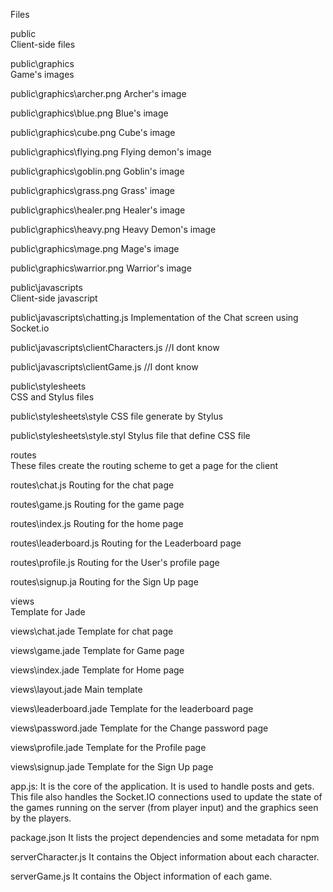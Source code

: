 Files

public\
Client-side files

public\graphics\
Game's images

public\graphics\archer.png
Archer's image

public\graphics\blue.png
Blue's image

public\graphics\cube.png
Cube's image

public\graphics\flying.png
Flying demon's image

public\graphics\goblin.png
Goblin's image

public\graphics\grass.png
Grass' image

public\graphics\healer.png
Healer's image

public\graphics\heavy.png
Heavy Demon's image

public\graphics\mage.png
Mage's image

public\graphics\warrior.png
Warrior's image

public\javascripts\
Client-side javascript

public\javascripts\chatting.js
Implementation of the Chat screen using Socket.io

public\javascripts\clientCharacters.js
//I dont know

public\javascripts\clientGame.js
//I dont know

public\stylesheets\
CSS and Stylus files

public\stylesheets\style
CSS file generate by Stylus

public\stylesheets\style.styl
Stylus file that define CSS file

routes\
These files create the routing scheme to get a page for the client

routes\chat.js
Routing for the chat page
 
routes\game.js
Routing for the game page

routes\index.js
Routing for the home page

routes\leaderboard.js
Routing for the Leaderboard page

routes\profile.js
Routing for the User's profile page

routes\signup.ja
Routing for the Sign Up page

views\
Template for Jade

views\chat.jade
Template for chat page

views\game.jade
Template for Game page

views\index.jade
Template for Home page

views\layout.jade
Main template

views\leaderboard.jade
Template for the leaderboard page

views\password.jade
Template for the Change password page

views\profile.jade
Template for the Profile page

views\signup.jade
Template for the Sign Up page

app.js: 
It is the core of the application. It is used to handle posts and gets.
This file also handles the Socket.IO connections used to update the state of the games running on the server (from player input) and the graphics seen by the players.

package.json
It lists the project dependencies and some metadata for npm

serverCharacter.js
It contains the Object information about each character.
 
serverGame.js
It contains the Object information of each game.
